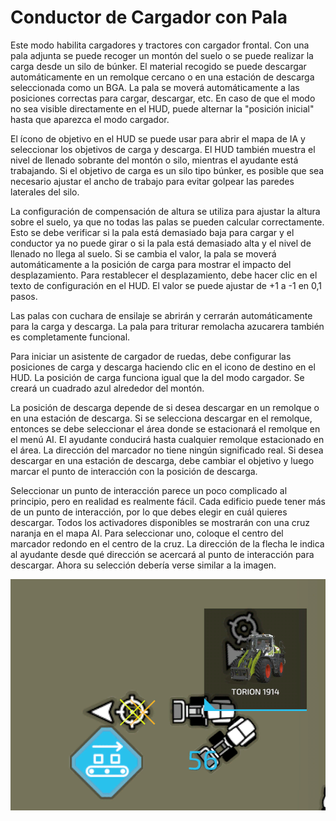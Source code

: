 # Conductor de Cargador con Pala


Este modo habilita cargadores y tractores con cargador frontal. 
Con una pala adjunta se puede recoger un montón del suelo o se puede realizar la carga desde un silo de búnker.
El material recogido se puede descargar automáticamente en un remolque cercano o en una estación de descarga seleccionada como un BGA.
La pala se moverá automáticamente a las posiciones correctas para cargar, descargar, etc.
En caso de que el modo no sea visible directamente en el HUD, puede alternar la "posición inicial" hasta que aparezca el modo cargador.

El ícono de objetivo en el HUD se puede usar para abrir el mapa de IA y seleccionar los objetivos de carga y descarga.
El HUD también muestra el nivel de llenado sobrante del montón o silo, mientras el ayudante está trabajando.
Si el objetivo de carga es un silo tipo búnker, es posible que sea necesario ajustar el ancho de trabajo para evitar golpear las paredes laterales del silo.

La configuración de compensación de altura se utiliza para ajustar la altura sobre el suelo, ya que no todas las palas se pueden calcular correctamente. 
Esto se debe verificar si la pala está demasiado baja para cargar y el conductor ya no puede girar o si la pala está demasiado alta y el nivel de llenado no llega al suelo.
Si se cambia el valor, la pala se moverá automáticamente a la posición de carga para mostrar el impacto del desplazamiento.
Para restablecer el desplazamiento, debe hacer clic en el texto de configuración en el HUD.  El valor se puede ajustar de +1 a -1 en 0,1 pasos.

Las palas con cuchara de ensilaje se abrirán y cerrarán automáticamente para la carga y descarga.
La pala para triturar remolacha azucarera también es completamente funcional.



Para iniciar un asistente de cargador de ruedas, debe configurar las posiciones de carga y descarga haciendo clic en el icono de destino en el HUD.
La posición de carga funciona igual que la del modo cargador.  Se creará un cuadrado azul alrededor del montón.

La posición de descarga depende de si desea descargar en un remolque o en una estación de descarga.
Si se selecciona descargar en el remolque, entonces se debe seleccionar el área donde se estacionará el remolque en el menú AI.
El ayudante conducirá hasta cualquier remolque estacionado en el área.  La dirección del marcador no tiene ningún significado real.
Si desea descargar en una estación de descarga, debe cambiar el objetivo y luego marcar el punto de interacción con la posición de descarga.



Seleccionar un punto de interacción parece un poco complicado al principio, pero en realidad es realmente fácil.
Cada edificio puede tener más de un punto de interacción, por lo que debes elegir en cuál quieres descargar.
Todos los activadores disponibles se mostrarán con una cruz naranja en el mapa AI.
Para seleccionar uno, coloque el centro del marcador redondo en el centro de la cruz.
La dirección de la flecha le indica al ayudante desde qué dirección se acercará al punto de interacción para descargar.
Ahora su selección debería verse similar a la imagen.


![Image](https://raw.githubusercontent.com/Jan2903/CourseplayHelp/refs/heads/main/translation_data/shovelloadertrigger_0_0_830_610.png)

